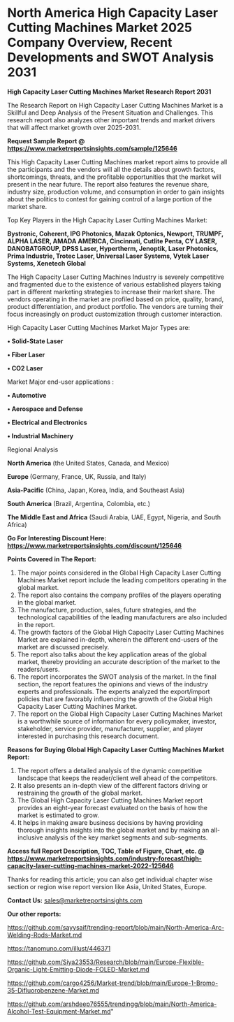 # North America High Capacity Laser Cutting Machines Market 2025 Company Overview, Recent Developments and SWOT Analysis 2031

<strong>High Capacity Laser Cutting Machines Market Research Report 2031</strong>

The Research Report on High Capacity Laser Cutting Machines Market is a Skillful and Deep Analysis of the Present Situation and Challenges. This research report also analyzes other important trends and market drivers that will affect market growth over 2025-2031.

<strong>Request Sample Report @ <a href=https://www.marketreportsinsights.com/sample/125646>https://www.marketreportsinsights.com/sample/125646</a></strong>

This High Capacity Laser Cutting Machines market report aims to provide all the participants and the vendors will all the details about growth factors, shortcomings, threats, and the profitable opportunities that the market will present in the near future. The report also features the revenue share, industry size, production volume, and consumption in order to gain insights about the politics to contest for gaining control of a large portion of the market share.

Top Key Players in the High Capacity Laser Cutting Machines Market:

<strong>Bystronic, Coherent, IPG Photonics, Mazak Optonics, Newport, TRUMPF, ALPHA LASER, AMADA AMERICA, Cincinnati, Cutlite Penta, CY LASER, DANOBATGROUP, DPSS Laser, Hypertherm, Jenoptik, Laser Photonics, Prima Industrie, Trotec Laser, Universal Laser Systems, Vytek Laser Systems, Xenetech Global</strong>

The High Capacity Laser Cutting Machines Industry is severely competitive and fragmented due to the existence of various established players taking part in different marketing strategies to increase their market share. The vendors operating in the market are profiled based on price, quality, brand, product differentiation, and product portfolio. The vendors are turning their focus increasingly on product customization through customer interaction.

High Capacity Laser Cutting Machines Market Major Types are:

<strong>• Solid-State Laser

• Fiber Laser

• CO2 Laser</strong>

Market Major end-user applications :

<strong>• Automotive

• Aerospace and Defense

• Electrical and Electronics

• Industrial Machinery</strong>

Regional Analysis

</u><strong><b>North America</b></strong> (the United States, Canada, and Mexico)

<strong><b>Europe </b></strong>(Germany, France, UK, Russia, and Italy)

<strong><b>Asia-Pacific</b></strong> (China, Japan, Korea, India, and Southeast Asia)

<strong><b>South America</b></strong> (Brazil, Argentina, Colombia, etc.)

<strong><b>The Middle East and Africa</b></strong> (Saudi Arabia, UAE, Egypt, Nigeria, and South Africa)

<strong>Go For Interesting Discount Here: <a href=https://www.marketreportsinsights.com/discount/125646>https://www.marketreportsinsights.com/discount/125646</a></strong>

<strong>Points Covered in The Report:</strong>
<ol>
  <li>The major points considered in the Global High Capacity Laser Cutting Machines Market report include the leading competitors operating in the global market.</li>
  <li>The report also contains the company profiles of the players operating in the global market.</li>
  <li>The manufacture, production, sales, future strategies, and the technological capabilities of the leading manufacturers are also included in the report.</li>
  <li>The growth factors of the Global High Capacity Laser Cutting Machines Market are explained in-depth, wherein the different end-users of the market are discussed precisely.</li>
  <li>The report also talks about the key application areas of the global market, thereby providing an accurate description of the market to the readers/users.</li>
  <li>The report incorporates the SWOT analysis of the market. In the final section, the report features the opinions and views of the industry experts and professionals. The experts analyzed the export/import policies that are favorably influencing the growth of the Global High Capacity Laser Cutting Machines Market.</li>
  <li>The report on the Global High Capacity Laser Cutting Machines Market is a worthwhile source of information for every policymaker, investor, stakeholder, service provider, manufacturer, supplier, and player interested in purchasing this research document.</li>
</ol>
<strong>Reasons for Buying Global High Capacity Laser Cutting Machines Market Report:</strong>

<ol>
  <li>The report offers a detailed analysis of the dynamic competitive landscape that keeps the reader/client well ahead of the competitors.</li>
  <li>It also presents an in-depth view of the different factors driving or restraining the growth of the global market.</li>
  <li>The Global High Capacity Laser Cutting Machines Market report provides an eight-year forecast evaluated on the basis of how the market is estimated to grow.</li>
  <li>It helps in making aware business decisions by having providing thorough insights insights into the global market and by making an all-inclusive analysis of the key market segments and sub-segments.</li>
</ol>
<strong>Access full Report Description, TOC, Table of Figure, Chart, etc. @ <a href=https://www.marketreportsinsights.com/industry-forecast/high-capacity-laser-cutting-machines-market-2022-125646>https://www.marketreportsinsights.com/industry-forecast/high-capacity-laser-cutting-machines-market-2022-125646</a></strong>


Thanks for reading this article; you can also get individual chapter wise section or region wise report version like Asia, United States, Europe.

<strong>Contact Us:</strong>
sales@marketreportsinsights.com

<strong>Our other reports:</strong>

<a href=https://github.com/sayysaif/trending-report/blob/main/North-America-Arc-Welding-Rods-Market.md>https://github.com/sayysaif/trending-report/blob/main/North-America-Arc-Welding-Rods-Market.md</a>

<a href=https://tanomuno.com/illust/446371>https://tanomuno.com/illust/446371</a>

<a href=https://github.com/Siya23553/Research/blob/main/Europe-Flexible-Organic-Light-Emitting-Diode-FOLED-Market.md>https://github.com/Siya23553/Research/blob/main/Europe-Flexible-Organic-Light-Emitting-Diode-FOLED-Market.md</a>

<a href=https://github.com/cargo4256/Market-trend/blob/main/Europe-1-Bromo-35-Difluorobenzene-Market.md>https://github.com/cargo4256/Market-trend/blob/main/Europe-1-Bromo-35-Difluorobenzene-Market.md</a>

<a href=https://github.com/arshdeep76555/trendingg/blob/main/North-America-Alcohol-Test-Equipment-Market.md>https://github.com/arshdeep76555/trendingg/blob/main/North-America-Alcohol-Test-Equipment-Market.md</a>"

